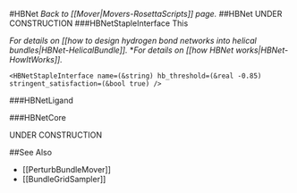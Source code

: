 #HBNet
*Back to [[Mover|Movers-RosettaScripts]] page.*
##HBNet
UNDER CONSTRUCTION
###HBNetStapleInterface
This 

*For details on [[how to design hydrogen bond networks into helical bundles|HBNet-HelicalBundle]].*
**For details on [[how HBNet works|HBNet-HowItWorks]].*

```
<HBNetStapleInterface name=(&string) hb_threshold=(&real -0.85) stringent_satisfaction=(&bool true) />
```
###HBNetLigand

###HBNetCore



UNDER CONSTRUCTION

##See Also

* [[PerturbBundleMover]]
* [[BundleGridSampler]]

